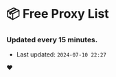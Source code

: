 # :package: Free Proxy List
### Updated every 15 minutes.

- Last updated: `2024-07-10 22:27`

:heart:
